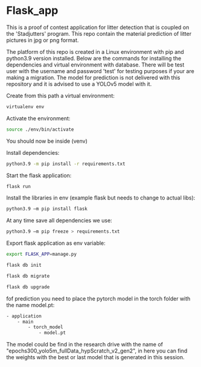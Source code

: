# Flask_app

This is a proof of contest application for litter detection that is coupled on the 'Stadjutters' program. This repo contain the material prediction of litter pictures in jpg or png format.

The platform of this repo is created in a Linux environment with pip and python3.9 version installed. Below are the commands for installing the dependencies and virtual environment with database. There will be test user with the username and password 'test' for testing purposes if your are making a migration. The model for prediction is not delivered with this repository and it is advised to use a YOLOv5 model with it.

Create from this path a virtual environment: 
```sh
virtualenv env
```

Activate the environment: 
```sh
source ./env/bin/activate
```
You should now be inside (venv)

Install dependencies:
```sh
python3.9 -m pip install -r requirements.txt
```

Start the flask application: 
```sh
flask run
```

Install the libraries in env (example flask but needs to change to actual libs): 
```sh
python3.9 –m pip install flask
```

At any time save all dependencies we use: 
```sh   
python3.9 –m pip freeze > requirements.txt
```

Export flask application as env variable:
```sh
export FLASK_APP=manage.py

flask db init

flask db migrate

flask db upgrade
```

fof prediction you need to place the pytorch model in the torch folder with the name model.pt:
```sh
- application 
    - main
        - torch_model
            - model.pt
```

The model could be find in the research drive with the name of "epochs300_yolo5m_fullData_hypScratch_v2_gen2", in here you can find the weights with the best or last model that is generated in this session.